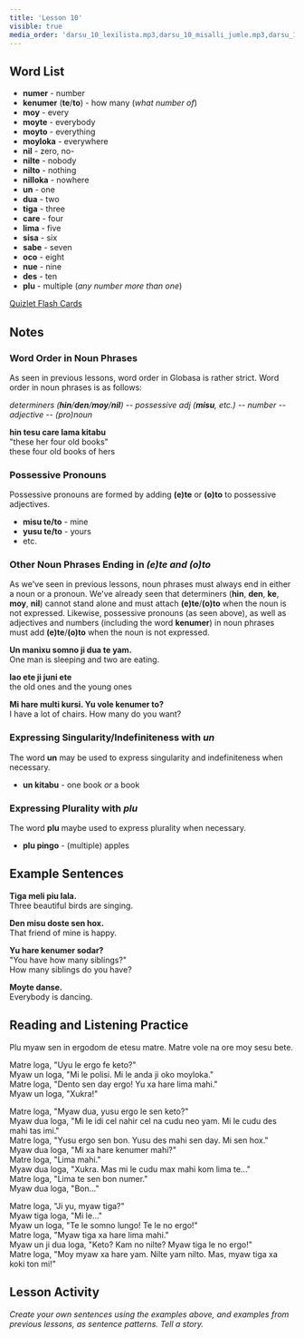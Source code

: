 ```yaml
---
title: 'Lesson 10'
visible: true
media_order: 'darsu_10_lexilista.mp3,darsu_10_misalli_jumle.mp3,darsu_10_doxoli_abyasa 01.mp3,darsu_10_doxoli_abyasa 02.mp3,darsu_10_doxoli_abyasa 03.mp3'
---
```


## Word List

* **numer** - number
 * **kenumer** (**te**/**to**) - how many (_what number of_)
* **moy** - every
 * **moyte** - everybody
 * **moyto** - everything
 * **moyloka** - everywhere
* **nil** - zero, no-
 * **nilte** - nobody
 * **nilto** - nothing
 * **nilloka** - nowhere
* **un** - one
* **dua** - two
* **tiga** - three
* **care** - four
* **lima** - five
* **sisa** - six
* **sabe** - seven
* **oco** - eight
* **nue** - nine
* **des** - ten
* **plu** - multiple (_any number more than one_)

[Quizlet Flash Cards](https://quizlet.com/558539468/globasa-101-lesson-10-flash-cards/)

## Notes
### Word Order in Noun Phrases

As seen in previous lessons, word order in Globasa is rather strict. Word order in noun phrases is as follows:

_determiners (**hin**/**den**/**moy**/**nil**) -- possessive adj (**misu**, etc.) -- number -- adjective -- (pro)noun_

**hin tesu care lama kitabu**  
"these her four old books"  
these four old books of hers

### Possessive Pronouns

Possessive pronouns are formed by adding **(e)te** or **(o)to** to possessive adjectives.

* **misu te/to** - mine
* **yusu te/to** - yours
* etc. 

### Other Noun Phrases Ending in _(e)te and (o)to_

As we've seen in previous lessons, noun phrases must always end in either a noun or a pronoun. We've already seen that determiners (**hin**, **den**, **ke**, **moy**, **nil**) cannot stand alone and must attach **(e)te**/**(o)to** when the noun is not expressed. Likewise, possessive pronouns (as seen above), as well as adjectives and numbers (including the word **kenumer**) in noun phrases must add **(e)te**/**(o)to** when the noun is not expressed.

**Un manixu somno ji dua te yam.**  
One man is sleeping and two are eating. 

**lao ete ji juni ete**  
the old ones and the young ones

**Mi hare multi kursi. Yu vole kenumer to?**  
I have a lot of chairs. How many do you want?

### Expressing Singularity/Indefiniteness with _un_

The word **un** may be used to express singularity and indefiniteness when necessary.

* **un kitabu** - one book _or_ a book

### Expressing Plurality with _plu_

The word **plu** maybe used to express plurality when necessary.

* **plu pingo** - (multiple) apples

## Example Sentences

**Tiga meli piu lala.**  
Three beautiful birds are singing.

**Den misu doste sen hox.**  
That friend of mine is happy.
 
**Yu hare kenumer sodar?**  
"You have how many siblings?"  
How many siblings do you have?

**Moyte danse.**  
Everybody is dancing.

## Reading and Listening Practice

Plu myaw sen in ergodom de etesu matre. Matre vole na ore moy sesu bete.

Matre loga, "Uyu le ergo fe keto?"  
Myaw un loga, "Mi le polisi. Mi le anda ji oko moyloka."    
Matre loga, "Dento sen day ergo! Yu xa hare lima mahi."    
Myaw un loga, "Xukra!"  

Matre loga, "Myaw dua, yusu ergo le sen keto?"    
Myaw dua loga, "Mi le idi cel nahir cel na cudu neo yam. Mi le cudu des mahi tas imi."    
Matre loga, "Yusu ergo sen bon. Yusu des mahi sen day. Mi sen hox."   
Myaw dua loga, "Mi xa hare kenumer mahi?"  
Matre loga, "Lima mahi."  
Myaw dua loga, "Xukra. Mas mi le cudu max mahi kom lima te..."  
Matre loga, "Lima te sen bon numer."  
Myaw dua loga, "Bon..."  

Matre loga, "Ji yu, myaw tiga?"  
Myaw tiga loga, "Mi le..."  
Myaw un loga, "Te le somno lungo! Te le no ergo!"   
Matre loga, "Myaw tiga xa hare lima mahi."  
Myaw un ji dua loga, "Keto? Kam no nilte? Myaw tiga le no ergo!"  
Matre loga, "Moy myaw xa hare yam. Nilte yam nilto. Mas, myaw tiga xa koki ton mi!"  

## Lesson Activity

_Create your own sentences using the examples above, and examples from previous lessons, as sentence patterns. Tell a story._
